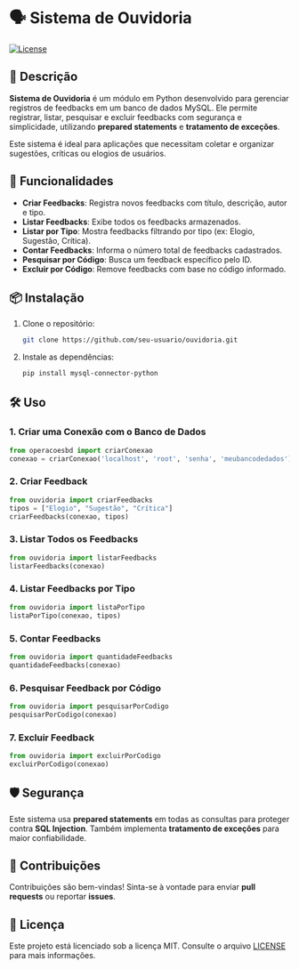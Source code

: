 # 🗣️ Sistema de Ouvidoria

[![License](https://img.shields.io/badge/license-MIT-blue.svg)](https://opensource.org/licenses/MIT)

## 📄 Descrição

**Sistema de Ouvidoria** é um módulo em Python desenvolvido para gerenciar registros de feedbacks em um banco de dados MySQL. Ele permite registrar, listar, pesquisar e excluir feedbacks com segurança e simplicidade, utilizando **prepared statements** e **tratamento de exceções**.

Este sistema é ideal para aplicações que necessitam coletar e organizar sugestões, críticas ou elogios de usuários.

## 🚀 Funcionalidades

- **Criar Feedbacks**: Registra novos feedbacks com título, descrição, autor e tipo.
- **Listar Feedbacks**: Exibe todos os feedbacks armazenados.
- **Listar por Tipo**: Mostra feedbacks filtrando por tipo (ex: Elogio, Sugestão, Crítica).
- **Contar Feedbacks**: Informa o número total de feedbacks cadastrados.
- **Pesquisar por Código**: Busca um feedback específico pelo ID.
- **Excluir por Código**: Remove feedbacks com base no código informado.

## 📦 Instalação

1. Clone o repositório:
    ```bash
    git clone https://github.com/seu-usuario/ouvidoria.git
    ```
2. Instale as dependências:
    ```bash
    pip install mysql-connector-python
    ```

## 🛠 Uso

### 1. Criar uma Conexão com o Banco de Dados

```python
from operacoesbd import criarConexao
conexao = criarConexao('localhost', 'root', 'senha', 'meubancodedados')
```

### 2. Criar Feedback

```python
from ouvidoria import criarFeedbacks
tipos = ["Elogio", "Sugestão", "Crítica"]
criarFeedbacks(conexao, tipos)
```

### 3. Listar Todos os Feedbacks

```python
from ouvidoria import listarFeedbacks
listarFeedbacks(conexao)
```

### 4. Listar Feedbacks por Tipo

```python
from ouvidoria import listaPorTipo
listaPorTipo(conexao, tipos)
```

### 5. Contar Feedbacks

```python
from ouvidoria import quantidadeFeedbacks
quantidadeFeedbacks(conexao)
```

### 6. Pesquisar Feedback por Código

```python
from ouvidoria import pesquisarPorCodigo
pesquisarPorCodigo(conexao)
```

### 7. Excluir Feedback

```python
from ouvidoria import excluirPorCodigo
excluirPorCodigo(conexao)
```

## 🛡️ Segurança

Este sistema usa **prepared statements** em todas as consultas para proteger contra **SQL Injection**. Também implementa **tratamento de exceções** para maior confiabilidade.

## 🤝 Contribuições

Contribuições são bem-vindas! Sinta-se à vontade para enviar **pull requests** ou reportar **issues**.

## 📄 Licença

Este projeto está licenciado sob a licença MIT. Consulte o arquivo [LICENSE](LICENSE) para mais informações.


